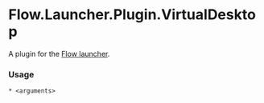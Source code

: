 Flow.Launcher.Plugin.VirtualDesktop
==================

A plugin for the [Flow launcher](https://github.com/Flow-Launcher/Flow.Launcher).

### Usage

    * <arguments>